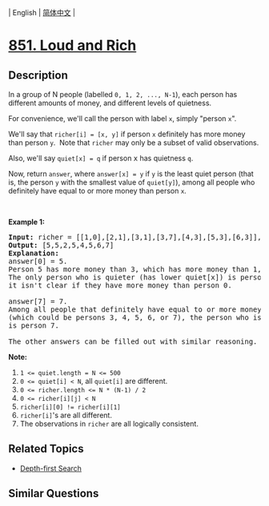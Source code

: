 
| English | [简体中文](README.md) |

# [851. Loud and Rich](https://leetcode-cn.com/problems/loud-and-rich/)

## Description

<p>In a group of N people (labelled <code>0, 1, 2, ..., N-1</code>), each person has different amounts of money, and different levels of quietness.</p>

<p>For convenience, we&#39;ll call the person with label <code>x</code>, simply &quot;person <code>x</code>&quot;.</p>

<p>We&#39;ll say that <code>richer[i] = [x, y]</code> if person <code>x</code>&nbsp;definitely has more money than person&nbsp;<code>y</code>.&nbsp; Note that <code>richer</code>&nbsp;may only be a subset of valid observations.</p>

<p>Also, we&#39;ll say <code>quiet[x] = q</code> if person <font face="monospace">x</font>&nbsp;has quietness <code>q</code>.</p>

<p>Now, return <code>answer</code>, where <code>answer[x] = y</code> if <code>y</code> is the least quiet person (that is, the person <code>y</code> with the smallest value of <code>quiet[y]</code>), among all people&nbsp;who definitely have&nbsp;equal to or more money than person <code>x</code>.</p>

<p>&nbsp;</p>

<div>
<p><strong>Example 1:</strong></p>

<pre>
<strong>Input: </strong>richer = <span id="example-input-1-1">[[1,0],[2,1],[3,1],[3,7],[4,3],[5,3],[6,3]]</span>, quiet = <span id="example-input-1-2">[3,2,5,4,6,1,7,0]</span>
<strong>Output: </strong><span id="example-output-1">[5,5,2,5,4,5,6,7]</span>
<strong>Explanation: </strong>
answer[0] = 5.
Person 5 has more money than 3, which has more money than 1, which has more money than 0.
The only person who is quieter (has lower quiet[x]) is person 7, but
it isn&#39;t clear if they have more money than person 0.

answer[7] = 7.
Among all people that definitely have equal to or more money than person 7
(which could be persons 3, 4, 5, 6, or 7), the person who is the quietest (has lower quiet[x])
is person 7.

The other answers can be filled out with similar reasoning.
</pre>
</div>

<p><strong>Note:</strong></p>

<ol>
	<li><code>1 &lt;= quiet.length = N &lt;= 500</code></li>
	<li><code>0 &lt;= quiet[i] &lt; N</code>, all <code>quiet[i]</code> are different.</li>
	<li><code>0 &lt;= richer.length &lt;= N * (N-1) / 2</code></li>
	<li><code>0 &lt;= richer[i][j] &lt; N</code></li>
	<li><code>richer[i][0] != richer[i][1]</code></li>
	<li><code>richer[i]</code>&#39;s are all different.</li>
	<li>The&nbsp;observations in <code>richer</code> are all logically consistent.</li>
</ol>


## Related Topics

- [Depth-first Search](https://leetcode-cn.com/tag/depth-first-search)

## Similar Questions


